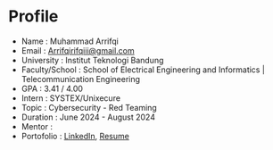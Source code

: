 # Profile

* Name            : Muhammad Arrifqi
* Email           : Arrifqirifqiii@gmail.com
* University      : Institut Teknologi Bandung
* Faculty/School  : School of Electrical Engineering and Informatics | Telecommunication Engineering
* GPA             : 3.41 / 4.00
* Intern          : SYSTEX/Unixecure
*   Topic         : Cybersecurity - Red Teaming
*   Duration      : June 2024 - August 2024
* Mentor          :
* Portofolio      : [LinkedIn](https://www.linkedin.com/in/muhammad-arrifqi-5b730b248/), [Resume](https://drive.google.com/drive/folders/1Ji5DnC1yW9QQIkC7Pcv0EK0xGjxZNewf)
